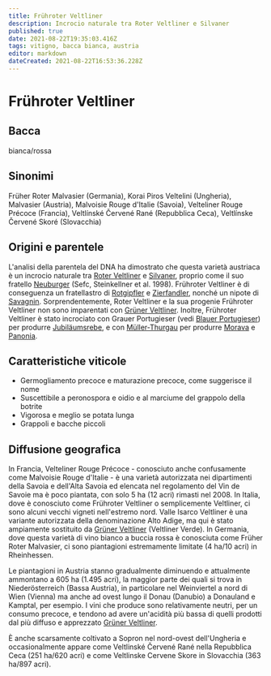 ```yaml
---
title: Frühroter Veltliner
description: Incrocio naturale tra Roter Veltliner e Silvaner
published: true
date: 2021-08-22T19:35:03.416Z
tags: vitigno, bacca bianca, austria
editor: markdown
dateCreated: 2021-08-22T16:53:36.228Z
---
```


# Frühroter Veltliner

## Bacca
bianca/rossa

## Sinonimi
Früher Roter Malvasier (Germania), Korai Piros Veltelini (Ungheria), Malvasier (Austria), Malvoisie Rouge d'Italie (Savoia), Velteliner Rouge Précoce (Francia), Veltlínské Červené Rané (Repubblica Ceca), Veltlínske Červené Skoré (Slovacchia)

## Origini e parentele
L'analisi della parentela del DNA ha dimostrato che questa varietà austriaca è un incrocio naturale tra [Roter Veltliner](/vitigni/bacca-bianca/roter-veltliner) e [Silvaner](/vitigni/bacca-bianca/silvaner), proprio come il suo fratello [Neuburger](/vitigni/bacca-bianca/neuburger) (Sefc, Steinkellner et al. 1998). Frühroter Veltliner è di conseguenza un fratellastro di [Rotgipfler](/vitigni/bacca-bianca/rotgippfler) e [Zierfandler](/vitigni/bacca-bianca/zierfandler), nonché un nipote di [Savagnin](/vitigni/bacca-bianca/savagnin). Sorprendentemente, Roter Veltliner e la sua progenie Frühroter Veltliner non sono imparentati con [Grüner Veltliner](/vitigni/bacca-bianca/gruner-veltliner). Inoltre, Frühroter Veltliner è stato incrociato con Grauer Portugieser (vedi [Blauer Portugieser](/vitigni/bacca-nera/blauer-portugieser)) per produrre [Jubiläumsrebe](/vitigni/bacca-bianca/jubilaumsrebe), e con [Müller-Thurgau](/vitigni/bacca-bianca/muller-thurgau) per produrre [Morava](/vitigni/bacca-bianca/morava) e [Panonia](/vitigni/bacca-bianca/panonia).

## Caratteristiche viticole
- Germogliamento precoce e maturazione precoce, come suggerisce il nome
- Suscettibile a peronospora e oidio e al marciume del grappolo della botrite
- Vigorosa e meglio se potata lunga
- Grappoli e bacche piccoli

## Diffusione geografica
In Francia, Velteliner Rouge Précoce - conosciuto anche confusamente come Malvoisie Rouge d'Italie - è una varietà autorizzata nei dipartimenti della Savoia e dell'Alta Savoia ed elencata nel regolamento del Vin de Savoie ma è poco piantata, con solo 5 ha (12 acri) rimasti nel 2008. In Italia, dove è conosciuto come Frühroter Veltliner o semplicemente Veltliner, ci sono alcuni vecchi vigneti nell'estremo nord. Valle Isarco Veltliner è una variante autorizzata della denominazione Alto Adige, ma qui è stato ampiamente sostituito da [Grüner Veltliner](/vitigni/bacca-bianca/gruner-veltliner) (Veltliner Verde). In Germania, dove questa varietà di vino bianco a buccia rossa è conosciuta come Früher Roter Malvasier, ci sono piantagioni estremamente limitate (4 ha/10 acri) in Rheinhessen.

Le piantagioni in Austria stanno gradualmente diminuendo e attualmente ammontano a 605 ha (1.495 acri), la maggior parte dei quali si trova in Niederösterreich (Bassa Austria), in particolare nel Weinviertel a nord di Wien (Vienna) ma anche ad ovest lungo il Donau (Danubio) a Donauland e Kamptal, per esempio. I vini che produce sono relativamente neutri, per un consumo precoce, e tendono ad avere un'acidità più bassa di quelli prodotti dal più diffuso e apprezzato [Grüner Veltliner](/vitigni/bacca-bianca/gruner-veltiliner).

È anche scarsamente coltivato a Sopron nel nord-ovest dell'Ungheria e occasionalmente appare come Veltlinské Červené Rané nella Repubblica Ceca (251 ha/620 acri) e come Veltlinske Cervene Skore in Slovacchia (363 ha/897 acri).